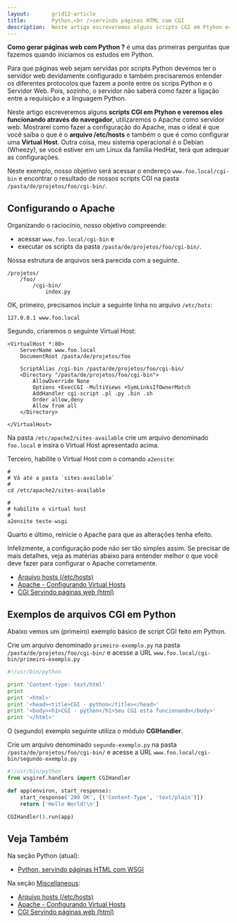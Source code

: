 ```yaml
---
layout:       grid12-article
title:        Python,<br />servindo páginas HTML com CGI
description:  Neste artigo escreveremos alguns scripts CGI em Ptyhon e<br />veremos eles funcionando, através do navegador,<br />como páginas HTML
---
```


__Como gerar páginas web com Python ?__ é uma das primeiras perguntas que fazemos quando iniciamos os estudos em Python.

Para que páginas web sejam servidas por scripts Python devemos ter o servidor web devidamente configurado e também 
precisaremos entender os diferentes protocolos que fazem a ponte entre os scrips Python e o Servidor Web. Pois, sozinho,
o servidor não saberá como fazer a ligação entre a requisição e a linguagem Python.

Neste artigo escreveremos alguns __scripts CGI em Ptyhon e veremos eles funcionando através do navegador__, utilizaremos o 
Apache como servidor web. Mostrarei como fazer a configuração do Apache, mas o ideal é que você saiba o que é o __arquivo /etc/hosts__ e também 
o que é como configurar uma __Virtual Host__. Outra coisa, meu sistema operacional é o Debian (Wheezy), se você estiver 
em um Linux da família HedHat, terá que adequar as configurações.

Neste exemplo, nosso objetivo será acessar o endereço `www.foo.local/cgi-bin` e  encontrar o resultado de nossos scripts
 CGI na pasta `/pasta/de/projetos/foo/cgi-bin/`.



Configurando o Apache
---

Organizando o raciocínio, nosso objetivo compreende:

- acessar `www.foo.local/cgi-bin` e
- executar os scripts da pasta `/pasta/de/projetos/foo/cgi-bin/`.

Nossa estrutura de arquivos será parecida com a seguinte.

    /projetos/
        /foo/
            /cgi-bin/
                index.py

OK, primeiro, precisamos incluir a seguinte linha no arquivo `/etc/hots`:

    127.0.0.1 www.foo.local

Segundo, criaremos o seguinte Virtual Host:

```linux-config
<VirtualHost *:80>
    ServerName www.foo.local
    DocumentRoot /pasta/de/projetos/foo

    ScriptAlias /cgi-bin /pasta/de/projetos/foo/cgi-bin/
    <Directory "/pasta/de/projetos/foo/cgi-bin">
        AllowOverride None
        Options +ExecCGI -MultiViews +SymLinksIfOwnerMatch
        AddHandler cgi-script .pl .py .bin .sh
        Order allow,deny
        Allow from all
    </Directory>
 
</VirtualHost>
```

Na pasta `/etc/apache2/sites-available` crie um arquivo denominado `foo.local` e insira o Virtual Host apresentado acima.

Terceiro, habilite o Virtual Host com o comando `a2ensite`:

```linux-config
#
# Vá até a pasta `sites-available`
#
cd /etc/apache2/sites-available

#
# habilite o virtual host
#
a2ensite teste-wsgi
```
   
Quarto e último, reinicie o Apache para que as alterações tenha efeito.

Infelizmente, a configuração pode não ser tão simples assim. Se precisar de mais detalhes, veja as matérias abaixo para 
entender melhor o que você deve fazer para configurar o Apache corretamente.

- [Arquivo hosts (/etc/hosts)](/misc/arquivo-hosts/)
- [Apache - Configurando Virtual Hosts](/misc/apache-virtual-host/)
- [CGI Servindo páginas web (html)](/misc/cgi-common-gateway-interface/)



Exemplos de arquivos CGI em Python
---

Abaixo vemos um (primeiro) exemplo básico de script CGI feito em Python.

Crie um arquivo denominado `primeiro-exemplo.py` na pasta `/pasta/de/projetos/foo/cgi-bin/` e acesse a URL `www.foo.local/cgi-bin/primeiro-exemplo.py`

```python
#!/usr/bin/python

print 'Content-type: text/html'
print
print '<html>'
print '<head><title>CGI - python</title></head>'
print '<body><h1>CGI - python</h1>Seu CGI esta funcionando</body>'
print '</html>'
```

O (segundo) exemplo seguinte utiliza o módulo __CGIHandler__.

Crie um arquivo denominado `segundo-exemplo.py` na pasta `/pasta/de/projetos/foo/cgi-bin/` e acesse a URL 
`www.foo.local/cgi-bin/segundo-exemplo.py`

```python
#!/usr/bin/python
from wsgiref.handlers import CGIHandler

def app(environ, start_response):
    start_response('200 OK', [('Content-Type', 'text/plain')])
    return ['Hello World!\n']

CGIHandler().run(app)
```



Veja Também
---

Na seção Python (atual):

- [Python, servindo páginas HTML com WSGI](/python/servindo-paginas-html-com-wsgi/)

Na seção [Miscellaneous](/misc/):

- [Arquivo hosts (/etc/hosts)](/misc/arquivo-hosts/)
- [Apache - Configurando Virtual Hosts](/misc/apache-virtual-host/)
- [CGI Servindo páginas web (html)](/misc/cgi-common-gateway-interface/)
